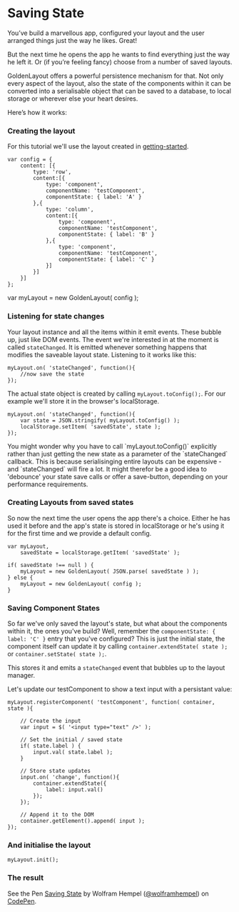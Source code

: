 Saving State
=======================================
You’ve build a marvellous app, configured your layout and the user arranged things just the way he likes. Great!

But the next time he opens the app he wants to find everything just the way he left it. Or (if you’re feeling fancy) choose from a number of saved layouts.

GoldenLayout offers a powerful persistence mechanism for that. Not only every aspect of the layout, also the state of the components within it can be converted into a serialisable object that can be saved to a database, to local storage or wherever else your heart desires.

Here’s how it works:

### Creating the layout
For this tutorial we'll use the layout created in [getting-started](getting-started.html).

	var config = {
		content: [{
			type: 'row',
			content:[{
				type: 'component',
				componentName: 'testComponent',
				componentState: { label: 'A' }
			},{
				type: 'column',
				content:[{
					type: 'component',
					componentName: 'testComponent',
					componentState: { label: 'B' }
				},{
					type: 'component',
					componentName: 'testComponent',
					componentState: { label: 'C' }
				}]
			}]
		}]
	};

var myLayout = new GoldenLayout( config );

### Listening for state changes

Your layout instance and all the items within it emit events. These bubble up, just like DOM events. The event we're interested in at the moment is called `stateChanged`. It is emitted whenever something happens that modifies the saveable layout state. Listening to it works like this:

	myLayout.on( 'stateChanged', function(){
		//now save the state
	});

The actual state object is created by calling `myLayout.toConfig();`. For our example we'll store it in the browser's localStorage.

	myLayout.on( 'stateChanged', function(){
		var state = JSON.stringify( myLayout.toConfig() );
		localStorage.setItem( 'savedState', state );
	});

<div class="info">You might wonder why you have to call `myLayout.toConfig()` explicitly rather than just getting the new state as a parameter of the `stateChanged` callback. This is because serialisinging entire layouts can be expensive - and `stateChanged` will fire a lot. It might therefor be a good idea to 'debounce' your state save calls or offer a save-button, depending on your performance requirements.</div>

### Creating Layouts from saved states

So now the next time the user opens the app there's a choice. Either he has used it before and the app's state is stored
in localStorage or he's using it for the first time and we provide a default config.

	var myLayout,
		savedState = localStorage.getItem( 'savedState' );

	if( savedState !== null ) {
		myLayout = new GoldenLayout( JSON.parse( savedState ) );
	} else {
		myLayout = new GoldenLayout( config );
	}

### Saving Component States

So far we've only saved the layout's state, but what about the components within it, the ones you've build? Well, remember the `componentState: { label: 'C' }` entry that you've configured? This is just the initial state, the component itself can update it by calling `container.extendState( state );` or `container.setState( state );`.

This stores it and emits a `stateChanged` event that bubbles up to the layout manager.

Let's update our testComponent to show a text input with a persistant value:

	myLayout.registerComponent( 'testComponent', function( container, state ){

		// Create the input
        var input = $( '<input type="text" />' );
        
        // Set the initial / saved state
        if( state.label ) {
            input.val( state.label );
        }
		
		// Store state updates
        input.on( 'change', function(){
            container.extendState({
                label: input.val()
            });
        });

		// Append it to the DOM
        container.getElement().append( input );
    });

### And initialise the layout
	myLayout.init();

### The result
<p data-height="268" data-theme-id="7376" data-slug-hash="7c599be2a33fb57a47dfb43a53df2437" data-default-tab="result" class='codepen'>See the Pen <a href='http://codepen.io/wolframhempel/pen/7c599be2a33fb57a47dfb43a53df2437/'>Saving State</a> by Wolfram Hempel (<a href='http://codepen.io/wolframhempel'>@wolframhempel</a>) on <a href='http://codepen.io'>CodePen</a>.</p>
<script async src="//codepen.io/assets/embed/ei.js"></script>